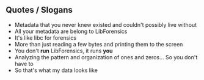 ## Quotes / Slogans ##

  * Metadata that you never knew existed and couldn't possibly live without
  * All your metadata are belong to LibForensics
  * It's like libc for forensics
  * More than just reading a few bytes and printing them to the screen
  * You don't **run** LibForensics, it runs **you**
  * Analyzing the pattern and organization of ones and zeros... So you don't have to
  * So that's what my data looks like